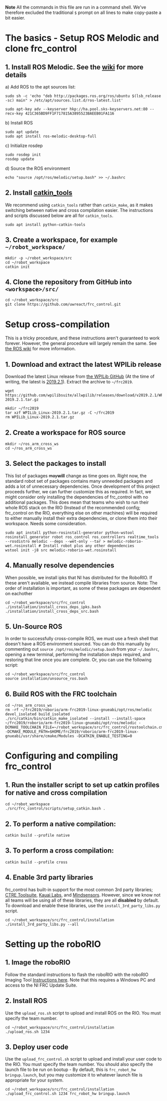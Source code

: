 **Note** All the commands in this file are run in a command shell. We've therefore excluded the traditional `$` prompt on all lines to make copy-paste a bit easier.

# The basics - Setup ROS Melodic and clone frc_control

## 1. Install ROS Melodic. See the [wiki](http://wiki.ros.org/melodic/Installation/Ubuntu) for more details

a) Add ROS to the apt sources list:

    sudo sh -c 'echo "deb http://packages.ros.org/ros/ubuntu $(lsb_release -sc) main" > /etc/apt/sources.list.d/ros-latest.list'

    sudo apt-key adv --keyserver hkp://ha.pool.sks-keyservers.net:80 --recv-key 421C365BD9FF1F717815A3895523BAEEB01FA116

b) Install ROS

    sudo apt update
    sudo apt install ros-melodic-desktop-full

c) Initialize rosdep

    sudo rosdep init
    rosdep update

d) Source the ROS environment

    echo "source /opt/ros/melodic/setup.bash" >> ~/.bashrc

## 2. Install [catkin_tools](https://catkin-tools.readthedocs.io)

We recommend using `catkin_tools` rather than `catkin_make`, as it makes switching between native and cross compilation easier.
The instructions and scripts discussed below are all for `catkin_tools`.

    sudo apt install python-catkin-tools

## 3. Create a workspace, for example `~/robot_workspace/`

    mkdir -p ~/robot_workspace/src
    cd ~/robot_workspace
    catkin init

## 4. Clone the repository from GitHub into `<workspace>/src/`

    cd ~/robot_workspace/src
    git clone https://github.com/uwreact/frc_control.git

# Setup cross-compilation

This is a tricky procedure, and these instructions aren't guaranteed to work forever. However, the general procedure will largely remain the same. See [the ROS wiki](http://wiki.ros.org/melodic/Installation/Source) for more information.

## 1. Download and extract the latest WPILib release

Download the latest Linux release from [the WPILib GitHub](https://github.com/wpilibsuite/allwpilib/releases) (At the time of writing, the latest is [2019.2.1](https://github.com/wpilibsuite/allwpilib/releases/download/v2019.2.1/WPILib_Linux-2019.2.1.tar.gz)). Extract the archive to `~/frc2019`.

    wget https://github.com/wpilibsuite/allwpilib/releases/download/v2019.2.1/WPILib_Linux-2019.2.1.tar.gz

    mkdir ~/frc2019
    tar xzf WPILib_Linux-2019.2.1.tar.gz -C ~/frc2019
    rm WPILib_Linux-2019.2.1.tar.gz

## 2. Create a workspace for ROS source

    mkdir ~/ros_arm_cross_ws
    cd ~/ros_arm_cross_ws

## 3. Select the packages to install

This list of packages ~~may~~**will** change as time goes on. Right now, the standard robot set of packages contains many unneeded packages and adds a lot of unnecessary dependencies. Once development of this project proceeds further, we can further customize this as required. In fact, we might consider only installing the dependencies of frc_control with no additional packages. This does mean that teams who wish to run their whole ROS stack on the RIO (Instead of the recommended config; frc_control on the RIO, everything else on other machines) will be required to either manually install their extra dependencies, or clone them into their workspace. Needs some consideration.

    sudo apt install python-rosinstall-generator python-wstool
    rosinstall_generator robot ros_control ros_controllers realtime_tools --rosdistro melodic --deps --wet-only --tar > melodic-roborio-wet.rosinstall # Install robot plus any other dependencies
    wstool init -j8 src melodic-roborio-wet.rosinstall

## 4. Manually resolve dependencies

When possible, we install ipks that NI has distributed for the RoboRIO. If these aren't available, we instead compile libraries from source.
Note: The order of installation is important, as some of these packages are dependent on eachother

    cd ~/robot_workspace/src/frc_control
    ./installation/install_cross_deps_ipks.bash
    ./installation/install_cross_deps_src.bash

## 5. Un-Source ROS

In order to successfully cross-compile ROS, we must use a fresh shell that doesn't have a ROS environment sourced.
You can do this manually by commenting out `source /opt/ros/melodic/setup.bash` from your `~/.bashrc`, opening a new terminal,
performing the installation steps required, and restoring that line once you are complete. Or, you can use the following script:

    cd ~/robot_workspace/src/frc_control
    source installation/unsource_ros.bash

## 6. Build ROS with the FRC toolchain

    cd ~/ros_arm_cross_ws
    rm -rf ~/frc2019/roborio/arm-frc2019-linux-gnueabi/opt/ros/melodic devel_isolated build_isolated
    ./src/catkin/bin/catkin_make_isolated --install --install-space ~/frc2019/roborio/arm-frc2019-linux-gnueabi/opt/ros/melodic -DCMAKE_TOOLCHAIN_FILE=~/robot_workspace/src/frc_control/rostoolchain.cmake -DCMAKE_MODULE_PATH=$HOME/frc2019/roborio/arm-frc2019-linux-gnueabi/usr/share/cmake/Modules -DCATKIN_ENABLE_TESTING=0

# Configuring and compiling frc_control

## 1. Run the installer script to set up catkin profiles for native and cross compilation

    cd ~/robot_workspace
    ./src/frc_control/scripts/setup_catkin.bash .

## 2. To perform a native compilation:

    catkin build --profile native

## 3. To perform a cross compilation:

    catkin build --profile cross

## 4. Enable 3rd party libraries

frc_control has built-in support for the most common 3rd party libraries; [CTRE Toolsuite](http://www.ctr-electronics.com/control-system/hro.html#product_tabs_technical_resources), [Kauai Labs](https://pdocs.kauailabs.com/navx-mxp/software/), and [Mindsensors](http://www.mindsensors.com/blog/how-to/how-to-use-sd540c-and-canlight-with-roborio). However, since we know not all teams will be using all of these libraries, they are all **disabled** by default. To download and enable these libraries, use the `install_3rd_party_libs.py` script.

    cd ~/robot_workspace/src/frc_control/installation
    ./install_3rd_party_libs.py --all

# Setting up the roboRIO

## 1. Image the roboRIO

Follow the standard instructions to flash the roboRIO with the roboRIO Imaging Tool [Instructions here](https://wpilib.screenstepslive.com/s/currentCS/m/getting_started/l/1009233-imaging-your-roborio).
Note that this requires a Windows PC and access to the NI FRC Update Suite.

## 2. Install ROS

Use the `upload_ros.sh` script to upload and install ROS on the RIO.
You must specify the team number.

    cd ~/robot_workspace/src/frc_control/installation
    ./upload_ros.sh 1234

## 3. Deploy user code

Use the `upload_frc_control.sh` script to upload and install your user code to the RIO.
You must specify the team number.
You should also specify the launch file to be run on bootup - By default, this is `frc_robot_hw bringup.launch`, but you may customize it to whatever launch file is appropriate for your system.

    cd ~/robot_workspace/src/frc_control/installation
    ./upload_frc_control.sh 1234 frc_robot_hw bringup.launch
